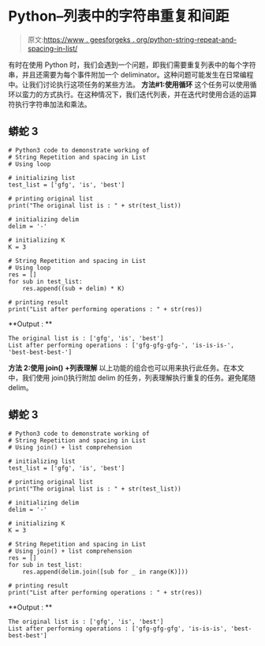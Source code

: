 # Python–列表中的字符串重复和间距

> 原文:[https://www . geesforgeks . org/python-string-repeat-and-spacing-in-list/](https://www.geeksforgeeks.org/python-string-repetition-and-spacing-in-list/)

有时在使用 Python 时，我们会遇到一个问题，即我们需要重复列表中的每个字符串，并且还需要为每个事件附加一个 deliminator。这种问题可能发生在日常编程中。让我们讨论执行这项任务的某些方法。
**方法#1:使用循环**
这个任务可以使用循环以蛮力的方式执行。在这种情况下，我们迭代列表，并在迭代时使用合适的运算符执行字符串加法和乘法。

## 蟒蛇 3

```
# Python3 code to demonstrate working of
# String Repetition and spacing in List
# Using loop

# initializing list
test_list = ['gfg', 'is', 'best']

# printing original list
print("The original list is : " + str(test_list))

# initializing delim
delim = '-'

# initializing K
K = 3

# String Repetition and spacing in List
# Using loop
res = []
for sub in test_list:
    res.append((sub + delim) * K)

# printing result
print("List after performing operations : " + str(res))
```

**Output : **

```
The original list is : ['gfg', 'is', 'best']
List after performing operations : ['gfg-gfg-gfg-', 'is-is-is-', 'best-best-best-']
```

**方法 2:使用 join() +列表理解**
以上功能的组合也可以用来执行此任务。在本文中，我们使用 join()执行附加 delim 的任务，列表理解执行重复的任务。避免尾随 delim。

## 蟒蛇 3

```
# Python3 code to demonstrate working of
# String Repetition and spacing in List
# Using join() + list comprehension

# initializing list
test_list = ['gfg', 'is', 'best']

# printing original list
print("The original list is : " + str(test_list))

# initializing delim
delim = '-'

# initializing K
K = 3

# String Repetition and spacing in List
# Using join() + list comprehension
res = []
for sub in test_list:
    res.append(delim.join([sub for _ in range(K)]))

# printing result
print("List after performing operations : " + str(res))
```

**Output : **

```
The original list is : ['gfg', 'is', 'best']
List after performing operations : ['gfg-gfg-gfg', 'is-is-is', 'best-best-best']
```